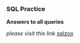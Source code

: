 ### SQL Practice 

**Answers to all queries**

*please visit this link* [sqlzoo](https://sqlzoo.net/)